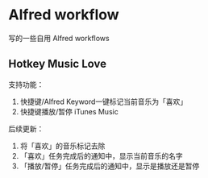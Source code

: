 # Alfred workflow
写的一些自用 Alfred workflows

## Hotkey Music Love
支持功能：
1. 快捷键/Alfred Keyword一键标记当前音乐为「喜欢」
2. 快捷键播放/暂停 iTunes Music

后续更新：
1. 将「喜欢」的音乐标记去除
2. 「喜欢」任务完成后的通知中，显示当前音乐的名字
3. 「播放/暂停」任务完成后的通知中，显示是播放还是暂停
